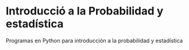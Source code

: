 # Introducció a la Probabilidad y estadística
Programas en Python para introducción a la probabilidad y estadística
